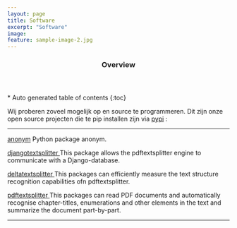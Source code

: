 ```yaml
---
layout: page
title: Software
excerpt: "Software"
image:
feature: sample-image-2.jpg
---
```




<section id="table-of-contents" class="toc">
  <header>
    <h3>Overview</h3>
  </header>
<div id="drawer" markdown="1">
*  Auto generated table of contents
{:toc}
</div>
</section><!-- /#table-of-contents -->


Wij proberen zoveel mogelijk op en source te programmeren. Dit zijn onze open source projecten die te pip installen zijn via [pypi](https://pypi.org/manage/projects/) :

---




[anonym](https://anonym-datainnovatielab-public-3ae525a7078644e2013f2d5d2c9a0825.gitlab.io/) Python package anonym.

[djangotextsplitter ](https://gitlab.com/datainnovatielab/public/djangotextsplitter) This package allows the pdftextsplitter engine to communicate with a Django-database.

[deltatextsplitter ](https://gitlab.com/datainnovatielab/public/deltatextsplitter)  This packages can efficiently measure the text structure recognition capabilities ofn pdftextsplitter.

[pdftextsplitter ](https://gitlab.com/datainnovatielab/public/pdftextsplitter) This packages can read PDF documents and automatically recognise chapter-titles, enumerations and other elements in the text and summarize the document part-by-part.


---
